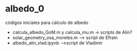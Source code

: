 # albedo_0
códigos iniciales para cálculo de albedo

* calcula_albedo_GoM.m y calcula_mu.m -> scripts de Alin?
* solar_geometry_osa_moreles.m --> script de Efrain
* albedo_alin_vlad.ipynb -->script de Vladimir

